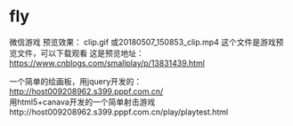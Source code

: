 # fly
微信游戏
预览效果：
clip.gif 或20180507_150853_clip.mp4  这个文件是游戏预览文件，可以下载观看
这是预览地址：https://www.cnblogs.com/smallplay/p/13831439.html

一个简单的绘画板，用jquery开发的：http://host009208962.s399.pppf.com.cn/</br>
用html5+canava开发的一个简单射击游戏http://host009208962.s399.pppf.com.cn/play/playtest.html
